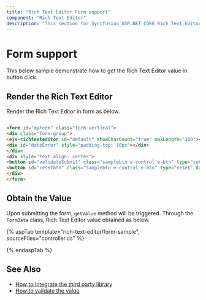 ```yaml
---
title: "Rich Text Editor Form support"
component: "Rich Text Editor"
description: "This section for Syncfusion ASP.NET CORE Rich Text Editor control demonstrates that how to work with form and it's validation."
---
```


# Form support

This below sample demonstrate how to get the Rich Text Editor value in button click.

## Render the Rich Text Editor

Render the Rich Text Editor in form as below.

```html

<form id="myForm" class="form-vertical">
<div class="form-group">
<ejs-richtexteditor id="default" showCharCount="true" maxLength="100"></ejs-richtexteditor>
<div id="dateError" style="padding-top: 10px"></div>
</div>
<div style="text-align: center">
<button id="validateSubmit" class="samplebtn e-control e-btn" type="submit" data-ripple="true">Submit</button>
<button id="resetbtn" class="samplebtn e-control e-btn" type="reset" data-ripple="true">Reset</button>
</div>
</form>

```

## Obtain the Value

Upon submitting the form, `getValue` method will be triggered. Through the `FormData` class, Rich Text Editor value obtained as below.

{% aspTab template="rich-text-editor/form-sample", sourceFiles="controller.cs" %}

{% endaspTab %}

## See Also

* [How to integrate the third party library](./third-party-integration/)
* [How to validate the value](./validation/)
